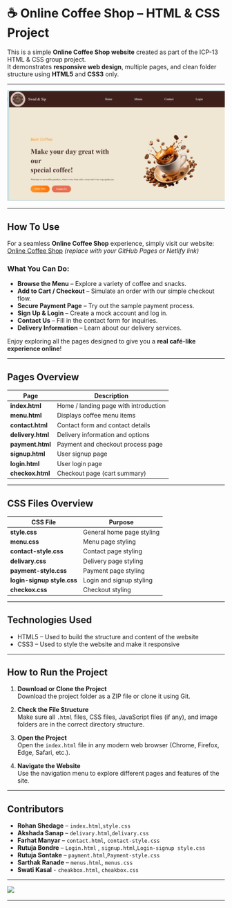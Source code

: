 # ☕ Online Coffee Shop – HTML & CSS Project  

This is a simple **Online Coffee Shop website** created as part of the ICP-13 HTML & CSS group project.  
It demonstrates **responsive web design**, multiple pages, and clean folder structure using **HTML5** and **CSS3** only.

---

![Home Page](./Images/web%20screen.png)

---

##  How To Use  

For a seamless **Online Coffee Shop** experience, simply visit our website:  
 [Online Coffee Shop](https://your-coffee-shop-demo-link.com) *(replace with your GitHub Pages or Netlify link)*  

###  What You Can Do:
-  **Browse the Menu** – Explore a variety of coffee and snacks.  
-  **Add to Cart / Checkout** – Simulate an order with our simple checkout flow.  
-  **Secure Payment Page** – Try out the sample payment process.  
-  **Sign Up & Login** – Create a mock account and log in.  
-  **Contact Us** – Fill in the contact form for inquiries.  
-  **Delivery Information** – Learn about our delivery services.  

Enjoy exploring all the pages designed to give you a **real café-like experience online**!

---

##  Pages Overview

| Page            | Description                             |
|-----------------|-----------------------------------------|
| **index.html**  | Home / landing page with introduction    |
| **menu.html**   | Displays coffee menu items               |
| **contact.html**| Contact form and contact details         |
| **delivery.html**| Delivery information and options        |
| **payment.html**| Payment and checkout process page        |
| **signup.html** | User signup page                        |
| **login.html**  | User login page                         |
| **checkox.html**| Checkout page (cart summary)             |

---

##  CSS Files Overview

| CSS File               | Purpose                          |
|------------------------|----------------------------------|
| **style.css**          | General home page styling         |
| **menu.css**           | Menu page styling                |
| **contact-style.css**  | Contact page styling             |
| **delivary.css**       | Delivery page styling            |
| **payment-style.css**  | Payment page styling             |
| **login-signup style.css** | Login and signup styling     |
| **checkox.css**        | Checkout styling                 |

---

## Technologies Used

- HTML5 – Used to build the structure and content of the website  
- CSS3 – Used to style the website and make it responsive  

---

## How to Run the Project

1. **Download or Clone the Project**  
   Download the project folder as a ZIP file or clone it using Git.

2. **Check the File Structure**  
   Make sure all `.html` files, CSS files, JavaScript files (if any), and image folders are in the correct directory structure.

3. **Open the Project**  
   Open the `index.html` file in any modern web browser (Chrome, Firefox, Edge, Safari, etc.).

4. **Navigate the Website**  
   Use the navigation menu to explore different pages and features of the site.

---

## Contributors

- **Rohan Shedage** – `index.html`,`style.css`
- **Akshada Sanap** – `delivary.html`,`delivary.css`
- **Farhat Manyar** – `contact.html`, `contact-style.css`
- **Rutuja Bondre** – `Login.html` , `signup.html`,`Login-signup style.css`
- **Rutuja Sontake** – `payment.html`,`Payment-style.css`
- **Sarthak Ranade** – `menus.html`, `menus.css`
- **Swati Kasal** - `cheakbox.html`, `cheakbox.css`

---

<a href="https://github.com/RohanShedage01/icp-13-html-css-github-group-project-2-online-coffee-shop/graphs/contributors">
  <img src="https://contrib.rocks/image?repo=RohanShedage01/icp-13-html-css-github-group-project-2-online-coffee-shop" />
</a>

---